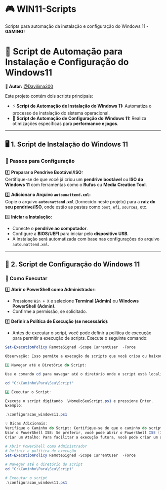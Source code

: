 # 🎮 WIN11-Scripts  
Scripts para automação da instalação e configuração do Windows 11 - **GAMING!**  

# 🚀 **Script de Automação para Instalação e Configuração do Windows11**  

**👤 Autor:** [@Davilima300](#)  

Este projeto contém dois scripts principais:  
- ⚡ **Script de Automação de Instalação do Windows 11:** Automatiza o processo de instalação do sistema operacional.  
- 🎯 **Script de Automação de Configuração do Windows 11:** Realiza otimizações específicas para **performance e jogos**.  

---  

## 🖥️ **1. Script de Instalação do Windows 11**  

### 🔧 **Passos para Configuração**  

1️⃣ **Preparar o Pendrive Bootável/ISO:**  
   Certifique-se de que você já criou um **pendrive bootável** ou **ISO do Windows 11** com ferramentas como o **Rufus** ou **Media Creation Tool**.  

2️⃣ **Adicionar o Arquivo `autounattend.xml`:**  
   Copie o arquivo **`autounattend.xml`** (fornecido neste projeto) para a **raiz do seu pendrive/ISO**, onde estão as pastas como `boot`, `efi`, `sources`, etc.  

3️⃣ **Iniciar a Instalação:**  
   - Conecte o **pendrive ao computador**.  
   - Configure a **BIOS/UEFI** para iniciar pelo **dispositivo USB**.  
   - A instalação será automatizada com base nas configurações do arquivo `autounattend.xml`.  

---

## 🚀 **2. Script de Configuração do Windows 11**  

### 📌 **Como Executar**  

1️⃣ **Abrir o PowerShell como Administrador:**  
   - Pressione `Win + X` e selecione **Terminal (Admin)** ou **Windows PowerShell (Admin)**.  
   - Confirme a permissão, se solicitado.  

2️⃣ **Definir a Política de Execução (se necessário):**  
   - Antes de executar o script, você pode definir a política de execução para permitir a execução de scripts. Execute o seguinte comando:
   ```powershell
   Set-ExecutionPolicy RemoteSigned -Scope CurrentUser  -Force

   Observação: Isso permite a execução de scripts que você criou ou baixou de fontes confiáveis.

3️⃣ Navegar até o Diretório do Script:

   Use o comando cd para navegar até o diretório onde o script está localizado. Por exemplo:

   cd "C:\Caminho\Para\Seu\Script"

4️⃣ Executar o Script:

   Execute o script digitando .\NomeDoSeuScript.ps1 e pressione Enter.
   Exemplo:

   .\configuracao_windows11.ps1

💡 Dicas Adicionais:
   Verifique o Caminho do Script: Certifique-se de que o caminho do script está correto ao usar o comando cd.
   Usar o PowerShell ISE: Se preferir, você pode abrir o PowerShell ISE (Integrated Scripting Environment) como administrador e carregar o script lá para facilitar    a execução e depuração.
   Criar um Atalho: Para facilitar a execução futura, você pode criar um atalho para o script e configurá-lo para ser executado como administrador.

   # Abrir PowerShell como Administrador
   # Definir a política de execução
   Set-ExecutionPolicy RemoteSigned -Scope CurrentUser  -Force
   
   # Navegar até o diretório do script
   cd "C:\Caminho\Para\Seu\Script"
   
   # Executar o script
   .\configuracao_windows11.ps1
